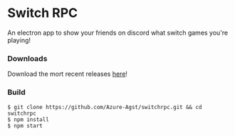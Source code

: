 # Switch RPC

An electron app to show your friends on discord what switch games you're playing!

### Downloads

Download the mort recent releases [here](https://github.com/Azure-Agst/switchrpc/releases)!

### Build

```
$ git clone https://github.com/Azure-Agst/switchrpc.git && cd switchrpc
$ npm install
$ npm start
```
